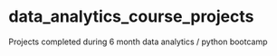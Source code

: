 # data_analytics_course_projects
Projects completed during 6 month data analytics / python bootcamp
